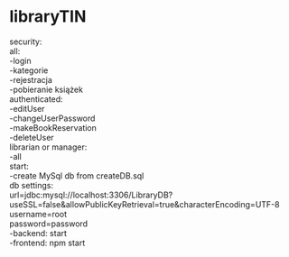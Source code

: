 # libraryTIN
security:<br>
all:<br>
-login<br>
-kategorie<br>
-rejestracja<br>
-pobieranie książek<br>
authenticated:<br>
-editUser<br>
-changeUserPassword<br>
-makeBookReservation<br>
-deleteUser<br>
librarian or manager:<br>
-all<br>
start:<br>
-create MySql db from createDB.sql<br>
db settings:<br>
url=jdbc:mysql://localhost:3306/LibraryDB?useSSL=false&allowPublicKeyRetrieval=true&characterEncoding=UTF-8<br>
username=root<br>
password=password<br>
-backend: start<br>
-frontend: npm start